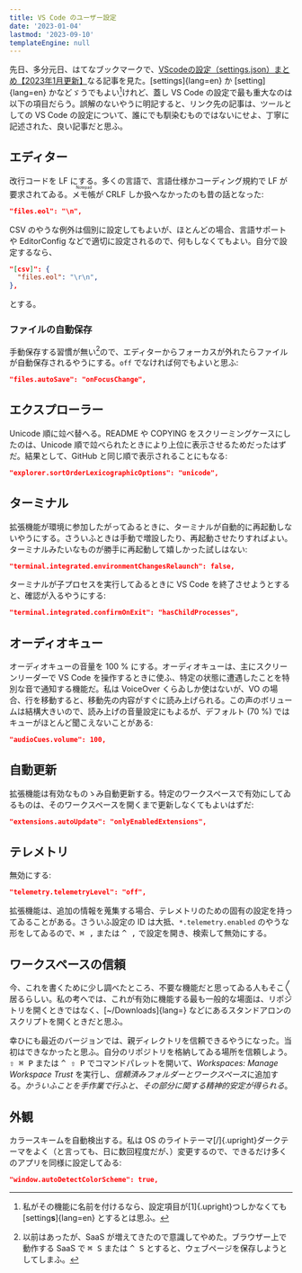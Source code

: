 ```yaml
---
title: VS Code のユーザー設定
date: '2023-01-04'
lastmod: '2023-09-10'
templateEngine: null
---
```

先日、多分元日、はてなブックマークで、[VScodeの設定（settings.json）まとめ【<span class="upright">2023</span>年<span class="upright">1</span>月更新】](https://zenn.dev/sayuki_coding/articles/c389d9ad48feaa)なる記事を見た。[settings]{lang=en} か [setting]{lang=en} かなどゞうでもよい[^1]けれど、蓋し VS Code の設定で最も重大なのは以下の項目だらう。誤解のないやうに明記すると、リンク先の記事は、ツールとしての VS Code の設定について、誰にでも馴染むものではないにせよ、丁寧に記述された、良い記事だと思ふ。

[^1]: 私がその機能に名前を付けるなら、設定項目が[1]{.upright}つしかなくても [setting<b>s</b>]{lang=en} とするとは思ふ。

## エディター

改行コードを LF にする。多くの言語で、言語仕様かコーディング規約で LF が要求されてゐる。<ruby>メモ帳<rt lang="en">Notepad</ruby>が CRLF しか扱へなかったのも昔の話となった:

``` json
"files.eol": "\n",
```

CSV のやうな例外は個別に設定してもよいが、ほとんどの場合、言語サポートや EditorConfig などで適切に設定されるので、何もしなくてもよい。自分で設定するなら、

``` json
"[csv]": {
  "files.eol": "\r\n",
},
```

とする。

### ファイルの自動保存

手動保存する習慣が無い[^2]ので、エディターからフォーカスが外れたらファイルが自動保存されるやうにする。`off` でなければ何でもよいと思ふ:

``` json
"files.autoSave": "onFocusChange",
```

[^2]: 以前はあったが、SaaS が増えてきたので意識してやめた。ブラウザー上で動作する SaaS で <kbd>⌘ S</kbd> または <kbd>^ S</kbd> とすると、ウェブページを保存しようとしてしまふ。

## エクスプローラー

Unicode 順に竝べ替へる。README や COPYING をスクリーミングケースにしたのは、Unicode 順で竝べられたときにより上位に表示させるためだったはずだ。結果として、GitHub と同じ順で表示されることにもなる:

``` json
"explorer.sortOrderLexicographicOptions": "unicode",
```

## ターミナル

拡張機能が環境に参加したがってゐるときに、ターミナルが自動的に再起動しないやうにする。さういふときは手動で増設したり、再起動させたりすればよい。ターミナルみたいなものが勝手に再起動して嬉しかった試しはない:

``` json
"terminal.integrated.environmentChangesRelaunch": false,
```

ターミナルが子プロセスを実行してゐるときに VS Code を終了させようとすると、確認が入るやうにする:

``` json
"terminal.integrated.confirmOnExit": "hasChildProcesses",
```

## オーディオキュー

オーディオキューの音量を 100 % にする。オーディオキューは、主にスクリーンリーダーで VS Code を操作するときに使ふ、特定の状態に遭遇したことを特別な音で通知する機能だ。私は VoiceOver くらゐしか使はないが、VO の場合、行を移動すると、移動先の内容がすぐに読み上げられる。この声のボリュームは結構大きいので、読み上げの音量設定にもよるが、デフォルト (70 %) ではキューがほとんど聞こえないことがある:

``` json
"audioCues.volume": 100,
```

## 自動更新

拡張機能は有効なものゝみ自動更新する。特定のワークスペースで有効にしてゐるものは、そのワークスペースを開くまで更新しなくてもよいはずだ:

``` json
"extensions.autoUpdate": "onlyEnabledExtensions",
```

## テレメトリ

無効にする:

``` json
"telemetry.telemetryLevel": "off",
```

拡張機能は、追加の情報を蒐集する場合、テレメトリのための固有の設定を持ってゐることがある。さういふ設定の ID は大抵、`*.telemetry.enabled` のやうな形をしてゐるので、<kbd>⌘ ,</kbd> または <kbd>^ ,</kbd> で設定を開き、検索して無効にする。

## ワークスペースの信頼

<aside>

  今、これを書くために少し調べたところ、不要な機能だと思ってゐる人もそこ<span class="kunojiten">〳〵</span>居るらしい。私の考へでは、これが有効に機能する最も一般的な場面は、リポジトリを開くときではなく、[~/Downloads]{lang=} などにあるスタンドアロンのスクリプトを開くときだと思ふ。

</aside>

幸ひにも最近のバージョンでは、親ディレクトリを信頼できるやうになった。当初はできなかったと思ふ。自分のリポジトリを格納してゐる場所を信頼しよう。<kbd>⇧ ⌘ P</kbd> または <kbd>^ ⇧ P</kbd> でコマンドパレットを開いて、<i lang="en">Workspaces: Manage Workspace Trust</i> を実行し、<i>信頼済みフォルダーとワークスペース</i>に追加する。*かういふことを手作業で行ふと、その部分に関する精神的安定が得られる*。

## 外観

カラースキームを自動検出する。私は OS のライトテーマ[/]{.upright}ダークテーマをよく（と言っても、日に数回程度だが、）変更するので、できるだけ多くのアプリを同様に設定してゐる:

``` json
"window.autoDetectColorScheme": true,
```
